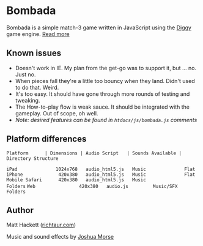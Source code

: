 # Bombada

Bombada is a simple match-3 game written in JavaScript using the [Diggy](http://github.com/lostdecade/diggy) game engine. [Read more](http://blog.lostdecadegames.com/diggy-open-source-javascript-game-engine-with)

## Known issues

- Doesn't work in IE. My plan from the get-go was to support it, but ... no. Just no.
- When pieces fall they're a little too bouncy when they land. Didn't used to do that. Weird.
- It's too easy. It should have gone through more rounds of testing and tweaking.
- The How-to-play flow is weak sauce. It should be integrated with the gameplay. Out of scope, oh well.
- _Note: desired features can be found in `htdocs/js/bombada.js` comments_

## Platform differences

`Platform      | Dimensions | Audio Script   | Sounds Available | Directory Structure`

`iPad              1024x768   audio_html5.js   Music              Flat`
`iPhone             420x380   audio_html5.js   Music              Flat`
`Mobile Safari      420x380   audio_html5.js   Music              Folders`
`Web                420x380   audio.js         Music/SFX          Folders`

## Author

Matt Hackett ([richtaur.com](http://richtaur.com/))

Music and sound effects by [Joshua Morse](http://jmflava.com/)
